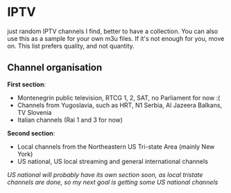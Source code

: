 # IPTV
just random IPTV channels I find, better to have a collection. You can also use this as a sample for your own m3u files.
If it's not enough for you, move on. This list prefers quality, and not quantity.

## Channel organisation
**First section**: 
- Montenegrin public television, RTCG 1, 2, SAT, no Parliament for now :(
- Channels from Yugoslavia, such as HRT, N1 Serbia, Al Jazeera Balkans, TV Slovenia
- Italian channels (Rai 1 and 3 for now)

**Second section**:
- Local channels from the Northeastern US Tri-state Area (mainly New York)
- US national, US local streaming and general international channels

*US national will probably have its own section soon, as local tristate channels are done, so my next goal is getting some US national channels*
